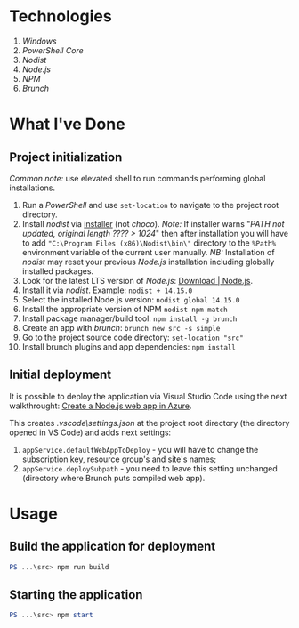 # Technologies

1. _Windows_
1. _PowerShell Core_
1. _Nodist_
1. _Node.js_
1. _NPM_
1. _Brunch_

# What I've Done

## Project initialization

*Common note:* use elevated shell to run commands performing global installations.

1. Run a _PowerShell_ and use `set-location` to navigate to the project root directory.
1. Install _nodist_ via [installer](https://github.com/nullivex/nodist/releases) (not _choco_).
   *Note:* If installer warns "_PATH not updated, original length ???? > 1024_" then after installation
   you will have to add `"C:\Program Files (x86)\Nodist\bin\"` directory to the `%Path%` environment
   variable of the current user manually.
   *NB:* Installation of _nodist_ may reset your previous _Node.js_ installation including globally
   installed packages.
1. Look for the latest LTS version of _Node.js_: [Download | Node.js](https://nodejs.org/en/download/).
1. Install it via _nodist_. Example: `nodist + 14.15.0`
1. Select the installed Node.js version: `nodist global 14.15.0`
1. Install the appropriate version of NPM `nodist npm match`
1. Install package manager/build tool: `npm install -g brunch`
1. Create an app with _brunch_: `brunch new src -s simple`
1. Go to the project source code directory: `set-location "src"`
1. Install brunch plugins and app dependencies: `npm install`

## Initial deployment

It is possible to deploy the application via Visual Studio Code using the next walkthrought:
[Create a Node.js web app in Azure](https://docs.microsoft.com/en-us/azure/app-service/quickstart-nodejs?pivots=platform-windows).

This creates _.vscode\settings.json_ at the project root directory (the directory opened in VS Code) and adds next settings:

1. `appService.defaultWebAppToDeploy` - you will have to change the subscription key, resource group's and site's names;
1. `appService.deploySubpath` - you need to leave this setting unchanged (directory where Brunch puts compiled web app).

# Usage

## Build the application for deployment

```PowerShell
PS ...\src> npm run build
```

## Starting the application

```PowerShell
PS ...\src> npm start
```
